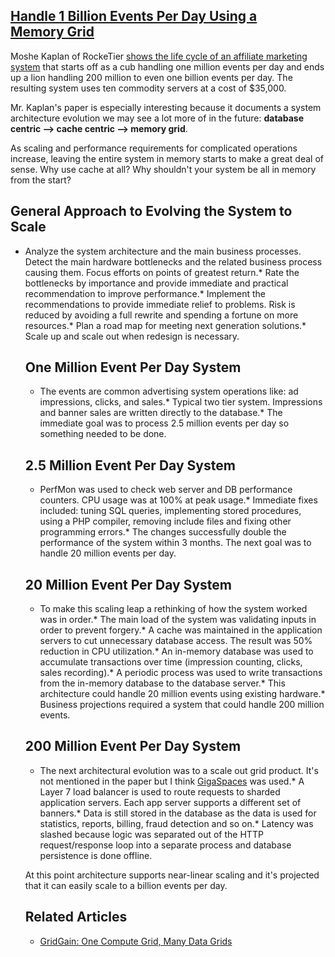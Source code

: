 ## [Handle 1 Billion Events Per Day Using a Memory Grid](/blog/2009/2/16/handle-1-billion-events-per-day-using-a-memory-grid.html)

    

    

Moshe Kaplan of RockeTier [shows the life cycle of an affiliate marketing system](http://www.rocketier.com/banner_network_case_study.html) that starts off as a cub handling one million events per day and ends up a lion handling 200 million to even one billion events per day. The resulting system uses ten commodity servers at a cost of $35,000\.  

Mr. Kaplan's paper is especially interesting because it documents a system architecture evolution we may see a lot more of in the future: **database centric --> cache centric --> memory grid**.  

As scaling and performance requirements for complicated operations increase, leaving the entire system in memory starts to make a great deal of sense. Why use cache at all? Why shouldn't your system be all in memory from the start?

## General Approach to Evolving the System to Scale

*   Analyze the system architecture and the main business processes. Detect the main hardware bottlenecks and the related business process causing them. Focus efforts on points of greatest return.*   Rate the bottlenecks by importance and provide immediate and practical recommendation to improve performance.*   Implement the recommendations to provide immediate relief to problems. Risk is reduced by avoiding a full rewrite and spending a fortune on more resources.*   Plan a road map for meeting next generation solutions.*   Scale up and scale out when redesign is necessary.  

    ## One Million Event Per Day System

    *   The events are common advertising system operations like: ad impressions, clicks, and sales.*   Typical two tier system. Impressions and banner sales are written directly to the database.*   The immediate goal was to process 2.5 million events per day so something needed to be done.  

    ## 2.5 Million Event Per Day System

    *   PerfMon was used to check web server and DB performance counters. CPU usage was at 100% at peak usage.*   Immediate fixes included: tuning SQL queries, implementing stored procedures, using a PHP compiler, removing include files and fixing other programming errors.*   The changes successfully double the performance of the system within 3 months. The next goal was to handle 20 million events per day.  

    ## 20 Million Event Per Day System

    *   To make this scaling leap a rethinking of how the system worked was in order.*   The main load of the system was validating inputs in order to prevent forgery.*   A cache was maintained in the application servers to cut unnecessary database access. The result was 50% reduction in CPU utilization.*   An in-memory database was used to accumulate transactions over time (impression counting, clicks, sales recording).*   A periodic process was used to write transactions from the in-memory database to the database server.*   This architecture could handle 20 million events using existing hardware.*   Business projections required a system that could handle 200 million events.  

    ## 200 Million Event Per Day System

    *   The next architectural evolution was to a scale out grid product. It's not mentioned in the paper but I think [GigaSpaces](http://natishalom.typepad.com/nati_shaloms_blog/2008/05/twitter-as-an-e.html) was used.*   A Layer 7 load balancer is used to route requests to sharded application servers. Each app server supports a different set of banners.*   Data is still stored in the database as the data is used for statistics, reports, billing, fraud detection and so on.*   Latency was slashed because logic was separated out of the HTTP request/response loop into a separate process and database persistence is done offline.  

    At this point architecture supports near-linear scaling and it's projected that it can easily scale to a billion events per day.  

    ## Related Articles

    *   [GridGain: One Compute Grid, Many Data Grids](http://highscalability.com/gridgain-one-compute-grid-many-data-grids)    